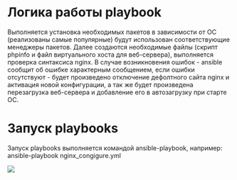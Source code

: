 # Логика работы playbook
Выполняется установка необходимых пакетов в зависимости от ОС (реализованы самые популярные) будут использован соответствующие менеджеры пакетов. Далее создаются необходимые файлы (скрипт phpinfo и файл виртуального хоста для веб-сервера), выполняется проверка синтаксиса nginx. В случае возникновения ошибок - ansible сообщит об ошибке характерным сообщением, если ошибки отсутствуют - будет произведено отключение дефолтного сайта nginx и активация новой конфигурации, а так же будет произведена перезагрузка веб-сервера и добавление его в автозагрузку при старте ОС.

# Запуск playbooks
Запуск playbooks выполняется командой ansible-playbook, например: ansible-playbook nginx_congigure.yml

[<img src="[https://tadviser.ru/images/7/7a/Logo-Ansible-%D0%94%D1%8E%D1%80%D1%85%D0%B5%D0%BC.png">](https://tadviser.ru/)


